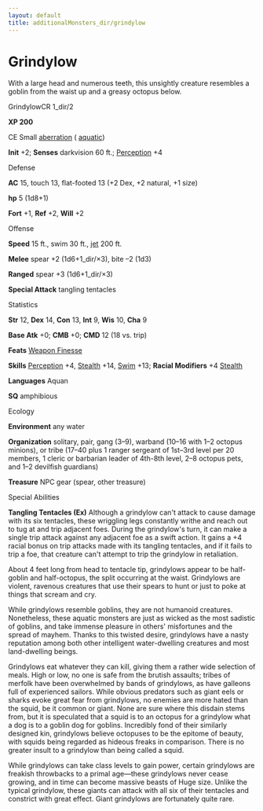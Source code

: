 ```yaml
---
layout: default
title: additionalMonsters_dir/grindylow
---
```

# Grindylow

With a large head and numerous teeth, this unsightly creature resembles a goblin from the waist up and a greasy octopus below.

GrindylowCR 1_dir/2

**XP 200**

CE Small [aberration](monsters_dir/creatureTypes#_aberration) ( [aquatic](monsters_dir/creatureTypes#_aquatic-subtype))

**Init** +2; **Senses** darkvision 60 ft.; [Perception](additionalMonsters_dir/../skills_dir/perception#_perception) +4

Defense

**AC** 15, touch 13, flat-footed 13 (+2 Dex, +2 natural, +1 size)

**hp** 5 (1d8+1)

**Fort** +1, **Ref** +2, **Will** +2

Offense

**Speed** 15 ft., swim 30 ft., [jet](monsters_dir/universalMonsterRules#_jet) 200 ft.

**Melee** spear +2 (1d6+1_dir/×3), bite –2 (1d3)

**Ranged** spear +3 (1d6+1_dir/×3)

**Special Attack** tangling tentacles

Statistics

**Str** 12, **Dex** 14, **Con** 13, **Int** 9, **Wis** 10, **Cha** 9

**Base Atk** +0; **CMB** +0; **CMD** 12 (18 vs. trip)

**Feats** [Weapon Finesse](additionalMonsters_dir/../feats#_weapon-finesse)

**Skills** [Perception](additionalMonsters_dir/../skills_dir/perception#_perception) +4, [Stealth](additionalMonsters_dir/../skills_dir/stealth#_stealth) +14, [Swim](additionalMonsters_dir/../skills_dir/swim#_swim) +13; **Racial Modifiers** +4 [Stealth](additionalMonsters_dir/../skills_dir/stealth#_stealth)

**Languages** Aquan

**SQ** amphibious

Ecology

**Environment** any water

**Organization** solitary, pair, gang (3–9), warband (10–16 with 1–2 octopus minions), or tribe (17–40 plus 1 ranger sergeant of 1st–3rd level per 20 members, 1 cleric or barbarian leader of 4th-8th level, 2–8 octopus pets, and 1–2 devilfish guardians)

**Treasure** NPC gear (spear, other treasure)

Special Abilities

**Tangling Tentacles (Ex)** Although a grindylow can't attack to cause damage with its six tentacles, these wriggling legs constantly writhe and reach out to tug at and trip adjacent foes. During the grindylow's turn, it can make a single trip attack against any adjacent foe as a swift action. It gains a +4 racial bonus on trip attacks made with its tangling tentacles, and if it fails to trip a foe, that creature can't attempt to trip the grindylow in retaliation.

About 4 feet long from head to tentacle tip, grindylows appear to be half-goblin and half-octopus, the split occurring at the waist. Grindylows are violent, ravenous creatures that use their spears to hunt or just to poke at things that scream and cry.

While grindylows resemble goblins, they are not humanoid creatures. Nonetheless, these aquatic monsters are just as wicked as the most sadistic of goblins, and take immense pleasure in others' misfortunes and the spread of mayhem. Thanks to this twisted desire, grindylows have a nasty reputation among both other intelligent water-dwelling creatures and most land-dwelling beings.

Grindylows eat whatever they can kill, giving them a rather wide selection of meals. High or low, no one is safe from the brutish assaults; tribes of merfolk have been overwhelmed by bands of grindylows, as have galleons full of experienced sailors. While obvious predators such as giant eels or sharks evoke great fear from grindylows, no enemies are more hated than the squid, be it common or giant. None are sure where this disdain stems from, but it is speculated that a squid is to an octopus for a grindylow what a dog is to a goblin dog for goblins. Incredibly fond of their similarly designed kin, grindylows believe octopuses to be the epitome of beauty, with squids being regarded as hideous freaks in comparison. There is no greater insult to a grindylow than being called a squid.

While grindylows can take class levels to gain power, certain grindylows are freakish throwbacks to a primal age—these grindylows never cease growing, and in time can become massive beasts of Huge size. Unlike the typical grindylow, these giants can attack with all six of their tentacles and constrict with great effect. Giant grindylows are fortunately quite rare.

